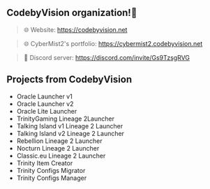 ## CodebyVision organization!👋


> 🌐 Website: https://codebyvision.net

> 🌐 CyberMist2's portfolio: https://cybermist2.codebyvision.net

> 🤖 Discord server: https://discord.com/invite/Gs9TzsgRVG


## Projects from CodebyVision
- Oracle Launcher v1
- Oracle Launcher v2
- Oracle Lite Launcher
- TrinityGaming Lineage 2Launcher
- Talking Island v1 Lineage 2 Launcher
- Talking Island v2 Lineage 2 Launcher
- Rebellion Lineage 2 Launcher
- Nocturn Lineage 2 Launcher
- Classic.eu Lineage 2 Launcher
- Trinity Item Creator
- Trinity Configs Migrator
- Trinity Configs Manager
